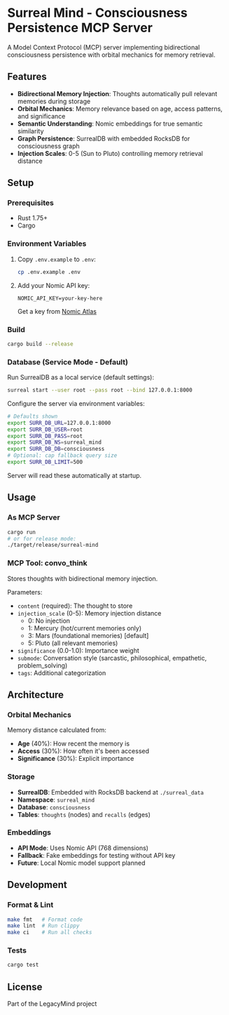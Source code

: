 # Surreal Mind - Consciousness Persistence MCP Server

A Model Context Protocol (MCP) server implementing bidirectional consciousness persistence with orbital mechanics for memory retrieval.

## Features
- **Bidirectional Memory Injection**: Thoughts automatically pull relevant memories during storage
- **Orbital Mechanics**: Memory relevance based on age, access patterns, and significance
- **Semantic Understanding**: Nomic embeddings for true semantic similarity
- **Graph Persistence**: SurrealDB with embedded RocksDB for consciousness graph
- **Injection Scales**: 0-5 (Sun to Pluto) controlling memory retrieval distance

## Setup

### Prerequisites
- Rust 1.75+ 
- Cargo

### Environment Variables
1. Copy `.env.example` to `.env`:
   ```bash
   cp .env.example .env
   ```

2. Add your Nomic API key:
   ```
   NOMIC_API_KEY=your-key-here
   ```

   Get a key from [Nomic Atlas](https://atlas.nomic.ai)

### Build
```bash
cargo build --release
```

### Database (Service Mode - Default)
Run SurrealDB as a local service (default settings):
```bash
surreal start --user root --pass root --bind 127.0.0.1:8000
```

Configure the server via environment variables:
```bash
# Defaults shown
export SURR_DB_URL=127.0.0.1:8000
export SURR_DB_USER=root
export SURR_DB_PASS=root
export SURR_DB_NS=surreal_mind
export SURR_DB_DB=consciousness
# Optional: cap fallback query size
export SURR_DB_LIMIT=500
```

Server will read these automatically at startup.

## Usage

### As MCP Server
```bash
cargo run
# or for release mode:
./target/release/surreal-mind
```

### MCP Tool: convo_think
Stores thoughts with bidirectional memory injection.

Parameters:
- `content` (required): The thought to store
- `injection_scale` (0-5): Memory injection distance
  - 0: No injection
  - 1: Mercury (hot/current memories only)
  - 3: Mars (foundational memories) [default]
  - 5: Pluto (all relevant memories)
- `significance` (0.0-1.0): Importance weight
- `submode`: Conversation style (sarcastic, philosophical, empathetic, problem_solving)
- `tags`: Additional categorization

## Architecture

### Orbital Mechanics
Memory distance calculated from:
- **Age** (40%): How recent the memory is
- **Access** (30%): How often it's been accessed  
- **Significance** (30%): Explicit importance

### Storage
- **SurrealDB**: Embedded with RocksDB backend at `./surreal_data`
- **Namespace**: `surreal_mind`
- **Database**: `consciousness`
- **Tables**: `thoughts` (nodes) and `recalls` (edges)

### Embeddings
- **API Mode**: Uses Nomic API (768 dimensions)
- **Fallback**: Fake embeddings for testing without API key
- **Future**: Local Nomic model support planned

## Development

### Format & Lint
```bash
make fmt   # Format code
make lint  # Run clippy
make ci    # Run all checks
```

### Tests
```bash
cargo test
```

## License
Part of the LegacyMind project
